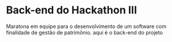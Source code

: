 # Back-end do Hackathon III
 Maratona em equipe para o desenvolvimento de um software com finalidade de gestão de patrimônio.
 aqui é o back-end do projeto
